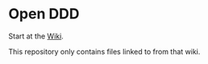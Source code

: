 # Open DDD

Start at the [Wiki](https://github.com/alexmackey/openddd/wiki).

This repository only contains files linked to from that wiki.
